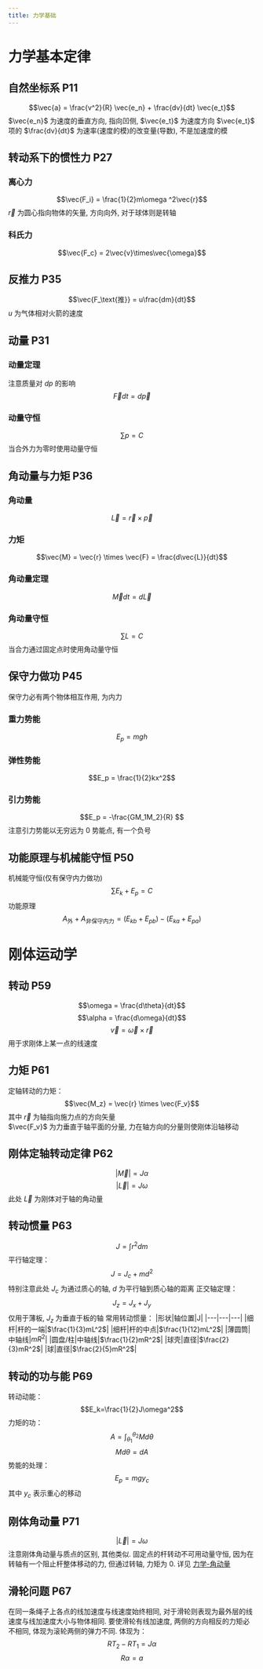 ```yaml
---
title: 力学基础
---
```


# 力学基本定律
## 自然坐标系 P11
$$\vec{a} = \frac{v^2}{R}  \vec{e_n} + \frac{dv}{dt}  \vec{e_t}$$
$\vec{e_n}$ 为速度的垂直方向, 指向凹侧, $\vec{e_t}$ 为速度方向
$\vec{e_t}$ 项的 $\frac{dv}{dt}$ 为速率(速度的模)的改变量(导数), 不是加速度的模
## 转动系下的惯性力 P27
### 离心力
$$\vec{F_i} = \frac{1}{2}m\omega ^2\vec{r}$$
$\vec{r}$ 为圆心指向物体的矢量, 方向向外, 对于球体则是转轴  
### 科氏力
$$\vec{F_c} = 2\vec{v}\times\vec{\omega}$$
## 反推力 P35
$$\vec{F_\text{推}} = u\frac{dm}{dt}$$
$u$ 为气体相对火箭的速度
## 动量 P31
### 动量定理
注意质量对 $dp$ 的影响
$$\vec{F}dt=d\vec{p}$$
### 动量守恒
$$\sum p = C$$
当合外力为零时使用动量守恒
## 角动量与力矩 P36

### 角动量
$$\vec{L} = \vec{r} \times \vec{p}$$
### 力矩
$$\vec{M} = \vec{r} \times \vec{F} = \frac{d\vec{L}}{dt}$$
### 角动量定理
$$\vec{M}dt=d\vec{L}$$
### 角动量守恒
$$\sum L = C$$
当合力通过固定点时使用角动量守恒
## 保守力做功 P45
保守力必有两个物体相互作用, 为内力
### 重力势能
$$E_p = mgh$$
### 弹性势能
$$E_p = \frac{1}{2}kx^2$$
### 引力势能
$$E_p = -\frac{GM_1M_2}{R} $$
注意引力势能以无穷远为 $0$ 势能点, 有一个负号
## 功能原理与机械能守恒 P50
机械能守恒(仅有保守内力做功)
$$\sum E_k+E_p=C$$
功能原理
$$A_\text{外}+A_{\text{非保守内力}} = (E_{kb} + E_{pb}) - (E_{ka} + E_{pa})$$

# 刚体运动学
## 转动 P59
$$\omega = \frac{d\theta}{dt}$$
$$\alpha = \frac{d\omega}{dt}$$
$$\vec{v} = \vec{\omega} \times \vec{r}$$
用于求刚体上某一点的线速度
## 力矩 P61
定轴转动的力矩：
$$\vec{M_z} = \vec{r} \times \vec{F_v}$$
其中 $\vec{r}$ 为轴指向施力点的方向矢量  
$\vec{F_v}$ 为力垂直于轴平面的分量, 力在轴方向的分量则使刚体沿轴移动  
## 刚体定轴转动定律 P62
$$|\vec{M}| = J\alpha$$
$$|\vec{L}| = J\omega$$
此处 $\vec{L}$ 为刚体对于轴的角动量
## 转动惯量 P63
$$J = \int r^2dm$$
平行轴定理：
$$J = J_c + md^2$$
特别注意此处 $J_c$ 为通过质心的轴, $d$ 为平行轴到质心轴的距离
正交轴定理：
$$J_z = J_x + J_y$$
仅用于薄板, $J_z$ 为垂直于板的轴
常用转动惯量：
|形状|轴位置|J|
|---|---|---|
|细杆|杆的一端|$\frac{1}{3}mL^2$|
|细杆|杆的中点|$\frac{1}{12}mL^2$|
|薄圆筒|中轴线|$mR^2$|
|圆盘/柱|中轴线|$\frac{1}{2}mR^2$|
|球壳|直径|$\frac{2}{3}mR^2$|
|球|直径|$\frac{2}{5}mR^2$|
## 转动的功与能 P69
转动动能：
$$E_k=\frac{1}{2}J\omega^2$$
力矩的功：
$$A=\int^{\theta_2}_{\theta_1} Md\theta$$
$$Md\theta=dA$$
势能的处理：
$$E_p=mgy_c$$
其中 $y_c$ 表示重心的移动
## 刚体角动量 P71
$$|\vec{L}| = J\omega$$
注意刚体角动量与质点的区别, 其他类似. 
固定点的杆转动不可用动量守恒, 因为在转轴有一个阻止杆整体移动的力, 但通过转轴, 力矩为 $0$. 详见 [力学-角动量](#角动量与力矩-p36)
## 滑轮问题 P67
在同一条绳子上各点的线加速度与线速度始终相同, 对于滑轮则表现为最外层的线速度与线加速度大小与物体相同. 要使滑轮有线加速度, 两侧的方向相反的力矩必不相同, 体现为滚轮两侧的弹力不同. 体现为：
$$RT_2 - RT_1 = J\alpha$$
$$R\alpha = a$$
